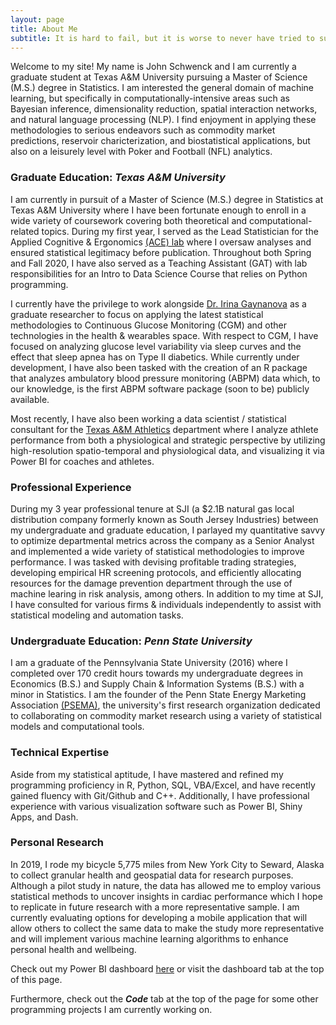 ```yaml
---
layout: page
title: About Me
subtitle: It is hard to fail, but it is worse to never have tried to succeed. - Theodore Roosevelt
---
```


Welcome to my site! My name is John Schwenck and I am currently a graduate student at Texas A&M University pursuing a Master of Science (M.S.) degree in Statistics. I am interested the general domain of machine learning, but specifically in computationally-intensive areas such as Bayesian inference, dimensionality reduction, spatial interaction networks, and natural language processing (NLP). I find enjoyment in applying these methodologies to serious endeavors such as commodity market predictions, reservoir charicterization, and biostatistical applications, but also on a leisurely level with Poker and Football (NFL) analytics.

### Graduate Education: *Texas A&M University*
I am currently in pursuit of a Master of Science (M.S.) degree in Statistics at Texas A&M University where I have been fortunate enough to enroll in a wide variety of coursework covering both theoretical and computational-related topics. During my first year, I served as the Lead Statistician for the Applied Cognitive & Ergonomics [(ACE) lab](https://acelab.tamu.edu/) where I oversaw analyses and ensured statistical legitimacy before publication. Throughout both Spring and Fall 2020, I have also served as a Teaching Assistant (GAT) with lab responsibilities for an Intro to Data Science Course that relies on Python programming. 

I currently have the privilege to work alongside [Dr. Irina Gaynanova](https://irinagain.github.io/) as a graduate researcher to focus on applying the latest statistical methodologies to Continuous Glucose Monitoring (CGM) and other technologies in the health & wearables space. With respect to CGM, I have focused on analyzing glucose level variability via sleep curves and the effect that sleep apnea has on Type II diabetics. While currently under development, I have also been tasked with the creation of an R package that analyzes ambulatory blood pressure monitoring (ABPM) data which, to our knowledge, is the first ABPM software package (soon to be) publicly available. 

Most recently, I have also been working a data scientist / statistical consultant for the [Texas A&M Athletics](https://www.tamu.edu/athletics/index.html) department where I analyze athlete performance from both a physiological and strategic perspective by utilizing high-resolution spatio-temporal and physiological data, and visualizing it via Power BI for coaches and athletes.

### Professional Experience
During my 3 year professional tenure at SJI (a $2.1B natural gas local distribution company formerly known as South Jersey Industries) between my undergraduate and graduate education, I parlayed my quantitative savvy to optimize departmental metrics across the company as a Senior Analyst and implemented a wide variety of statistical methodologies to improve performance. I was tasked with devising profitable trading strategies, developing empirical HR screening protocols, and efficiently allocating resources for the damage prevention department through the use of machine learing in risk analysis, among others. In addition to my time at SJI, I have consulted for various firms & individuals independently to assist with statistical modeling and automation tasks. 

### Undergraduate Education: *Penn State University*
I am a graduate of the Pennsylvania State University (2016) where I completed over 170 credit hours towards my undergraduate degrees in Economics (B.S.) and Supply Chain & Information Systems (B.S.) with a minor in Statistics. I am the founder of the Penn State Energy Marketing Association [(PSEMA)](https://www.pennstateema.com/), the university's first research organization dedicated to collaborating on commodity market research using a variety of statistical models and computational tools.

### Technical Expertise
Aside from my statistical aptitude, I have mastered and refined my programming proficiency in R, Python, SQL, VBA/Excel, and have recently gained fluency with Git/Github and C++. Additionally, I have professional experience with various visualization software such as Power BI, Shiny Apps, and Dash.

### Personal Research
In 2019, I rode my bicycle 5,775 miles from New York City to Seward, Alaska to collect granular health and geospatial data for research purposes. Although a pilot study in nature, the data has allowed me to employ various statistical methods to uncover insights in cardiac performance which I hope to replicate in future research with a more representative sample. I am currently evaluating options for developing a mobile application that will allow others to collect the same data to make the study more representative and will implement various machine learning algorithms to enhance personal health and wellbeing. 

Check out my Power BI dashboard [here](https://app.powerbi.com/view?r=eyJrIjoiYjdmYTAzMmEtZjllZS00Mzg4LTljZDMtMTQ1Y2EyODJkNmQ1IiwidCI6IjY4ZjM4MWUzLTQ2ZGEtNDdiOS1iYTU3LTZmMzIyYjhmMGRhMSIsImMiOjN9) or visit the dashboard tab at the top of this page.

Furthermore, check out the ***Code*** tab at the top of the page for some other programming projects I am currently working on.
